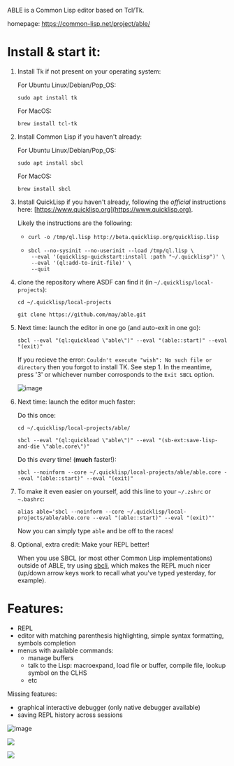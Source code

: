 ABLE is a Common Lisp editor based on Tcl/Tk.

homepage: https://common-lisp.net/project/able/

# Install & start it:
1. Install Tk if not present on your operating system:

   For Ubuntu Linux/Debian/Pop_OS:
   ```
   sudo apt install tk
   ```

   For MacOS:
   ```
   brew install tcl-tk
   ```

2. Install Common Lisp if you haven't already:
   
   For Ubuntu Linux/Debian/Pop_OS:
   ```
   sudo apt install sbcl
   ```

   For MacOS:
   ```
   brew install sbcl
   ```


3. Install QuickLisp if you haven't already, following the *official* instructions here: [https://www.quicklisp.org](https://www.quicklisp.org).

    Likely the instructions are the following:
    - ```
      curl -o /tmp/ql.lisp http://beta.quicklisp.org/quicklisp.lisp
      ```
    - ```
      sbcl --no-sysinit --no-userinit --load /tmp/ql.lisp \
       --eval '(quicklisp-quickstart:install :path "~/.quicklisp")' \
       --eval '(ql:add-to-init-file)' \
       --quit
      ```
      
4. clone the repository where ASDF can find it (in `~/.quicklisp/local-projects`):
    ```
    cd ~/.quicklisp/local-projects
    ```
    ```
    git clone https://github.com/may/able.git
    ```
    
5. Next time: launch the editor in one go (and auto-exit in one go):
    ```
    sbcl --eval "(ql:quickload \"able\")" --eval "(able::start)" --eval "(exit)"
    ```

    If you recieve the error: `Couldn't execute "wish": No such file or directory` then you forgot to install TK. See step 1. In the meantime, press '3' or whichever number corrosponds to the `Exit SBCL` option.

   ![image](https://github.com/may/able/assets/82888/b95d66e1-d474-4603-8888-59a37566d149)

6. Next time: launch the editor much faster:

   Do this once:
   ```
   cd ~/.quicklisp/local-projects/able/
   ```
   ```
   sbcl --eval "(ql:quickload \"able\")" --eval "(sb-ext:save-lisp-and-die \"able.core\")"
   ```

   Do this _every_ time! (**much** faster!):

   ```
   sbcl --noinform --core ~/.quicklisp/local-projects/able/able.core --eval "(able::start)" --eval "(exit)"
   ```

7. To make it even easier on yourself, add this line to your `~/.zshrc` or `~.bashrc`:

   ```
   alias able='sbcl --noinform --core ~/.quicklisp/local-projects/able/able.core --eval "(able::start)" --eval "(exit)"'
   ```

   Now you can simply type `able` and be off to the races!

10. Optional, extra credit: Make your REPL better!

    When you use SBCL (or most other Common Lisp implementations) outside of ABLE, try using [sbcli](https://github.com/hellerve/sbcli), which makes the REPL much nicer (up/down arrow keys work to recall what you've typed yesterday, for example).

# Features:

- REPL
- editor with matching parenthesis highlighting, simple syntax formatting, symbols completion
- menus with available commands:
  - manage buffers
  - talk to the Lisp: macroexpand, load file or buffer, compile file, lookup symbol on the CLHS
  - etc


Missing features:

- graphical interactive debugger (only native debugger available)
- saving REPL history across sessions

![image](https://github.com/may/able/assets/82888/5e0eadea-f874-46b5-8d9c-9b733ae6e689)


![](able1.png)

![](able2.png)
